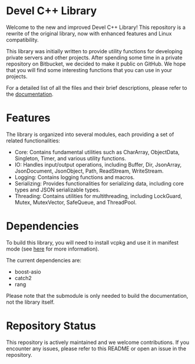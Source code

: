 # Devel C++ Library

Welcome to the new and improved Devel C++ Library! This repository is a rewrite of the original library, now with
enhanced features and Linux compatibility.

This library was initially written to provide utility functions for developing private servers and other projects. After
spending some time in a private repository on Bitbucket, we decided to make it public on GitHub. We hope that you will
find some interesting functions that you can use in your projects.

For a detailed list of all the files and their brief descriptions, please refer to
the [documentation](https://darknebula0.github.io/devel-library/).

# Features

The library is organized into several modules, each providing a set of related functionalities:

- Core: Contains fundamental utilities such as CharArray, ObjectData, Singleton, Timer, and various utility functions.
- IO: Handles input/output operations, including Buffer, Dir, JsonArray, JsonDocument, JsonObject, Path, ReadStream,
  WriteStream.
- Logging: Contains logging functions and macros.
- Serializing: Provides functionalities for serializing data, including core types and JSON serializable types.
- Threading: Contains utilities for multithreading, including LockGuard, Mutex, MutexVector, SafeQueue, and ThreadPool.

# Dependencies

To build this library, you will need to install vcpkg and use it in manifest mode
(see [here](https://learn.microsoft.com/de-de/vcpkg/users/manifests) for more information).

The current dependencies are:

- boost-asio
- catch2
- rang

Please note that the submodule is only needed to build the documentation, not the library itself.

# Repository Status

This repository is actively maintained and we welcome contributions. If you encounter any issues, please refer to this
README or open an issue in the repository.
